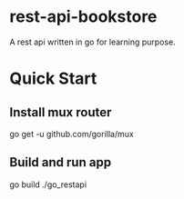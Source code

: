 # rest-api-bookstore
A rest api written in go for learning purpose.

# Quick Start
## Install mux router
go get -u github.com/gorilla/mux

## Build and run app
go build
./go_restapi
